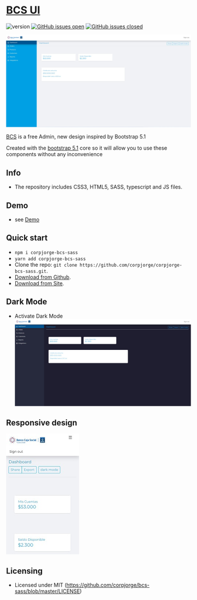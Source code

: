 # [BCS UI](https://bcs.com/demo)

![version](https://img.shields.io/badge/version-0.1.2-blue.svg)
[![GitHub issues open](https://img.shields.io/github/issues/corpjorge/bcs-sass.svg)](https://github.com/corpjorge/bcs-sass/issues?q=is%3Aopen+is%3Aissue)
[![GitHub issues closed](https://img.shields.io/github/issues-closed-raw/corpjorge/bcs-sass.svg)](https://github.com/corpjorge/bcs-sass/issues?q=is%3Aissue+is%3Aclosed)

![Image](assets/img/screenshot_3.jpg)

[BCS](https://bcs.com/demo) is a free Admin, new design inspired by Bootstrap 5.1

Created with the [bootstrap 5.1](https://getbootstrap.com) core so it will allow you to use these components without any
inconvenience

## Info

- The repository includes CSS3, HTML5, SASS, typescript and JS files.

## Demo

- see [Demo](https://corpjorge.com/demo)

## Quick start

- `npm i corpjorge-bcs-sass`
- `yarn add corpjorge-bcs-sass`
- Clone the repo: `git clone https://github.com/corpjorge/corpjorge-bcs-sass.git`.
- [Download from Github](https://github.com/corpjorge/bcs-sass/archive/master.zip).
- [Download from Site](https://bcs-sass.corpjorge.com).

## Dark Mode

- Activate Dark Mode
  ![Image](assets/img/screenshot_4.jpg)

## Responsive design

![Image](assets/img/screenshot_2.jpg)

## Licensing

- Licensed under MIT (https://github.com/corpjorge/bcs-sass/blob/master/LICENSE)
